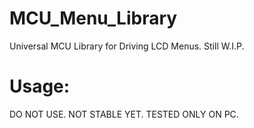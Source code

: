 # MCU_Menu_Library
Universal MCU Library for Driving LCD Menus. Still W.I.P.

# Usage:
DO NOT USE. NOT STABLE YET. TESTED ONLY ON PC.
